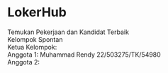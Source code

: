 # LokerHub
Temukan Pekerjaan dan Kandidat Terbaik \
Kelompok Spontan \
Ketua Kelompok: \
Anggota 1: Muhammad Rendy 22/503275/TK/54980 \
Anggota 2:
